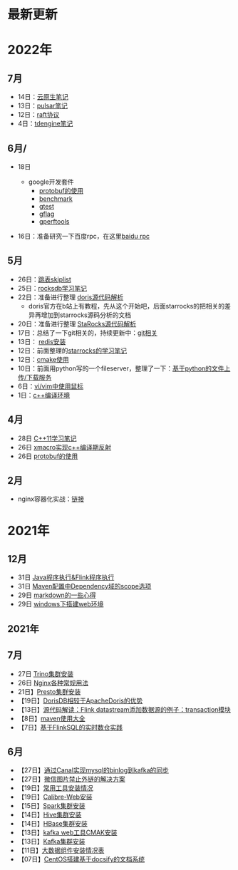 # 最新更新



# 2022年

## 7月

- 14日：[云原生笔记](/cncf/cncf-note.md)
- 13日：[pulsar笔记](/bigdata/pulsar/pulsar-note.md)
- 12日：[raft协议](/general/theory/raft.md)
- 4日：[tdengine笔记](/bigdata/tdengine/tdengine-note.md)

## 6月/

- 18日
  - google开发套件
    -  [protobuf的使用](/language/util/protobuf.md)
    - [benchmark](/language/util/google-benchmark.md)
    - [gtest](/language/util/google-test.md)
    - [gflag](/language/util/gflag.md)
    - [gperftools](/language/util/gperftools.md)


- 16日：准备研究一下百度rpc，在这里[baidu rpc](/language/util/brpc.md)


## 5月

- 26日：[跳表skiplist](/general/theory/skiplist.md)
- 25日：[rocksdb学习笔记](/bigdata/rocksdb/rocksdb.md)
- 22日：准备进行整理 [doris源代码解析](/bigdata/doris/doris-sourcecode.md)
  - doris官方在b站上有教程，先从这个开始吧，后面starrocks的把相关的差异再增加到starrocks源码分析的文档
- 20日：准备进行整理 [StaRocks源代码解析](/bigdata/doris/starrocks-sourcecode.md)
- 17日：总结了一下git相关的，持续更新中：[git相关](/general/git.md)
- 13日： [redis安装](/bigdata/redis/install.md)
- 12日：前面整理的[starrocks的学习笔记](/bigdata/doris/starrocks-note.md)
- 12日：[cmake使用](/language/cpp/cmake.md)
- 10日：前面用python写的一个fileserver，整理了一下：[基于python的文件上传/下载服务](/language/python/fileserver.md)
- 6日：[vi/vim中使用鼠标](/general/linux/vi-mouse.md)
- 1日：[c++编译环境](/language/cpp/complie-env.md)

## 4月

- 28日 [C++11学习笔记](/language/cpp/cpp11.md)
- 26日 [xmacro实现c++编译期反射](/language/cpp/inner-reflect.md)
- 26日 [protobuf的使用](/language/util/protobuf.md)

## 2月

- nginx容器化实战：[链接](/cncf/k8s/case_nginx.md)

# 2021年

## 12月

- 31日 [Java程序执行&Flink程序执行](/bigdata/flink/flink_run.md)
- 31日 [Maven配置中Dependency域的scope选项](/language/java/maven_dependency_scope.md)
- 29日 [markdown的一些心得](/general/markdown-note.md)
- 29日 [windows下搭建web环境](/general/windows-env-install.md)

## 2021年

## 7月

- 27日 [Trino集群安装](/bigdata/presto/trino_install.md)
- 26日 [Nginx各种常规用法](/general/linux/nginx.md)
- 21日】[Presto集群安装](/bigdata/presto/install.md)
- 【19日】[DorisDB相较于ApacheDoris的优势](/bigdata/doris/apachedoris-vs-dorisdb.md)
- 【13日】[源代码解读：Flink datastream添加数据源的例子：transaction模块](/bigdata/flink/sourcecode/datastream/addsource_transaction.md)
- 【8日】[maven使用大全](/language/java/maven.md)
- 【7日】[基于FlinkSQL的实时数仓实践](/bigdata/flink/case-flinksql-dw.md)

## 6月

- 【27日】[通过Canal实现mysql的binlog到kafka的同步](bigdata/flink/canal-mysql2kafka.md)
- 【27日】[微信图片禁止外链的解决方案](/general/other/wechat_include_pic.md)
- 【19日】[常用工具安装情况](/general/software-map.md)
- 【19日】[Calibre-Web安装](/general/other/calibre.md)
- 【15日】[Spark集群安装](/bigdata/spark/install.md)
- 【14日】[Hive集群安装](/bigdata/hive/install.md)
- 【14日】[HBase集群安装](/bigdata/hbase/install.md)
- 【13日】[kafka web工具CMAK安装](/bigdata/kafka/cmak.md)
- 【13日】[Kafka集群安装](/bigdata/kafka/install.md)
- 【11日】[大数据组件安装情况表](/bigdata/software_map.md)
- 【07日】[CentOS搭建基于docsify的文档系统](/general/other/docsify.md)







